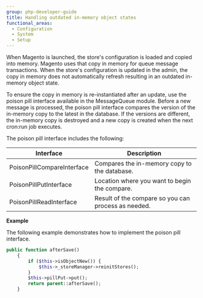 ```yaml
---
group: php-developer-guide
title: Handling outdated in-memory object states
functional_areas:
  - Configuration
  - System
  - Setup
---
```


When Magento is launched, the store's configuration is loaded and copied into memory. Magento uses that copy in memory for queue message transactions. When the store's configuration is updated in the admin, the copy in memory does not automatically refresh resulting in an outdated in-memory object state.

To ensure the copy in memory is re-instantiated after an update, use the poison pill interface available in the MessageQueue module. Before a new message is processed, the poison pill interface compares the version of the in-memory copy to the latest in the database. If the versions are different, the in-memory copy is destroyed and a new copy is created when the next cron:run job executes.

The poison pill interface includes the following:

Interface | Description
--- | ---
PoisonPillCompareInterface | Compares the in-memory copy to the database.
PoisonPillPutInterface | Location where you want to begin the compare.
PoisonPillReadInterface | Result of the compare so you can process as needed.

**Example**

The following example demonstrates how to implement the poison pill interface.

``` php
public function afterSave()
    {
        if ($this->isObjectNew()) {
            $this->_storeManager->reinitStores();
        }
        $this->pillPut->put();
        return parent::afterSave();
    }
```